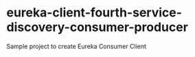 # eureka-client-fourth-service-discovery-consumer-producer
Sample project to create Eureka Consumer Client
